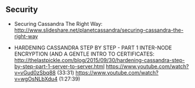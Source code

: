 ## Security

* Securing Cassandra The Right Way: http://www.slideshare.net/planetcassandra/securing-cassandra-the-right-way

* HARDENING CASSANDRA STEP BY STEP - PART 1 INTER-NODE ENCRYPTION (AND A GENTLE INTRO TO CERTIFICATES:
http://thelastpickle.com/blog/2015/09/30/hardening-cassandra-step-by-step-part-1-server-to-server.html
https://www.youtube.com/watch?v=vGud0zSbq88 (33:31)
https://www.youtube.com/watch?v=wgOsNLbXdu4 (1:27:39)
